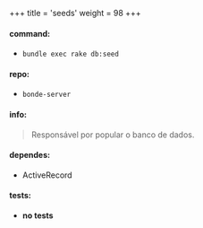 +++
title = 'seeds'
weight = 98
+++

#### command:

- `bundle exec rake db:seed`

#### repo:

- `bonde-server`

#### info:

> Responsável por popular o banco de dados.

#### dependes:

- ActiveRecord

#### tests:

- **no tests**
